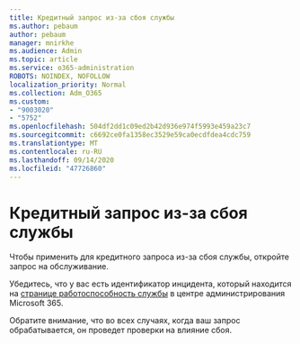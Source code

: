 ```yaml
---
title: Кредитный запрос из-за сбоя службы
ms.author: pebaum
author: pebaum
manager: mnirkhe
ms.audience: Admin
ms.topic: article
ms.service: o365-administration
ROBOTS: NOINDEX, NOFOLLOW
localization_priority: Normal
ms.collection: Adm_O365
ms.custom:
- "9003020"
- "5752"
ms.openlocfilehash: 504df2dd1c09ed2b42d936e974f5993e459a23c7
ms.sourcegitcommit: c6692ce0fa1358ec3529e59ca0ecdfdea4cdc759
ms.translationtype: MT
ms.contentlocale: ru-RU
ms.lasthandoff: 09/14/2020
ms.locfileid: "47726860"
---
```

# <a name="credit-request-due-to-a-service-outage"></a>Кредитный запрос из-за сбоя службы

Чтобы применить для кредитного запроса из-за сбоя службы, откройте запрос на обслуживание.

Убедитесь, что у вас есть идентификатор инцидента, который находится на [странице работоспособность службы](https://docs.microsoft.com/office365/enterprise/view-service-health) в центре администрирования Microsoft 365.

Обратите внимание, что во всех случаях, когда ваш запрос обрабатывается, он проведет проверки на влияние сбоя.
